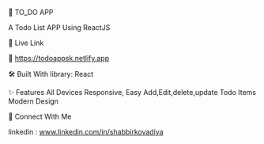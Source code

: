 🚀 TO_DO APP

A Todo List APP Using ReactJS

📌 Live Link

🔗 https://todoappsk.netlify.app

🛠️ Built With
library: React


✨ Features
All Devices Responsive,
Easy Add,Edit,delete,update Todo Items
Modern Design



🤝 Connect With Me

linkedin : www.linkedin.com/in/shabbirkovadiya

